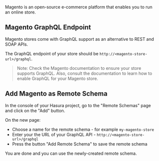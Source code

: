 Magento is an open-source e-commerce platform that enables you to run an online store.

## Magento GraphQL Endpoint

Magento stores come with GraphQL support as an alternative to REST and SOAP APIs.

The GraphQL endpoint of your store should be `http://<magento-store-url>/graphql`.

> Note: Check the Magento documentation to ensure your store supports GraphQL. Also, consult the documentation to learn how to enable GraphQL for your Magento store.

## Add Magento as Remote Schema

In the console of your Hasura project, go to the "Remote Schemas" page and click on the "Add" button.

On the new page:
- Choose a name for the remote schema - for example `my-magento-store`
- Enter your the URL of your GraphQL API - `http://<magento-store-url>/graphql`
- Press the button "Add Remote Schema" to save the remote schema

You are done and you can use the newly-created remote schema.